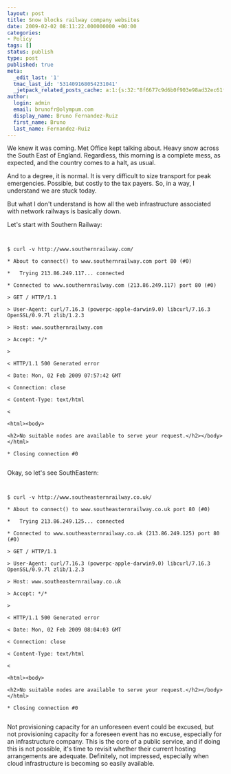```yaml
---
layout: post
title: Snow blocks railway company websites
date: 2009-02-02 08:11:22.000000000 +00:00
categories:
- Policy
tags: []
status: publish
type: post
published: true
meta:
  _edit_last: '1'
  tmac_last_id: '531409168054231041'
  _jetpack_related_posts_cache: a:1:{s:32:"8f6677c9d6b0f903e98ad32ec61f8deb";a:2:{s:7:"expires";i:1415209127;s:7:"payload";a:3:{i:0;a:1:{s:2:"id";i:316;}i:1;a:1:{s:2:"id";i:118;}i:2;a:1:{s:2:"id";i:324;}}}}
author:
  login: admin
  email: brunofr@olympum.com
  display_name: Bruno Fernandez-Ruiz
  first_name: Bruno
  last_name: Fernandez-Ruiz
---
```


We knew it was coming. Met Office kept talking about. Heavy snow
across the South East of England. Regardless, this morning is a
complete mess, as expected, and the country comes to a halt, as usual.

<p>And to a degree, it is normal. It is very difficult to size transport for peak emergencies. Possible, but costly to the tax payers. So, in a way, I understand we are stuck today.</p>
<p>But what I don't understand is how all the web infrastructure associated with network railways is basically down.</p>
<p>Let's start with Southern Railway:</p>
<p><code><br />
$ curl -v http://www.southernrailway.com/<br />
* About to connect() to www.southernrailway.com port 80 (#0)<br />
*   Trying 213.86.249.117... connected<br />
* Connected to www.southernrailway.com (213.86.249.117) port 80 (#0)<br />
&gt; GET / HTTP/1.1<br />
&gt; User-Agent: curl/7.16.3 (powerpc-apple-darwin9.0) libcurl/7.16.3 OpenSSL/0.9.7l zlib/1.2.3<br />
&gt; Host: www.southernrailway.com<br />
&gt; Accept: */*<br />
&gt;<br />
&lt; HTTP/1.1 500 Generated error<br />
&lt; Date: Mon, 02 Feb 2009 07:57:42 GMT<br />
&lt; Connection: close<br />
&lt; Content-Type: text/html<br />
&lt;<br />
&lt;html&gt;&lt;body&gt;<br />
&lt;h2&gt;No suitable nodes are available to serve your request.&lt;/h2&gt;&lt;/body&gt;&lt;/html&gt;<br />
* Closing connection #0<br />
</code></p>
<p>Okay, so let's see SouthEastern:</p>
<p><code><br />
$ curl -v http://www.southeasternrailway.co.uk/<br />
* About to connect() to www.southeasternrailway.co.uk port 80 (#0)<br />
*   Trying 213.86.249.125... connected<br />
* Connected to www.southeasternrailway.co.uk (213.86.249.125) port 80 (#0)<br />
&gt; GET / HTTP/1.1<br />
&gt; User-Agent: curl/7.16.3 (powerpc-apple-darwin9.0) libcurl/7.16.3 OpenSSL/0.9.7l zlib/1.2.3<br />
&gt; Host: www.southeasternrailway.co.uk<br />
&gt; Accept: */*<br />
&gt;<br />
&lt; HTTP/1.1 500 Generated error<br />
&lt; Date: Mon, 02 Feb 2009 08:04:03 GMT<br />
&lt; Connection: close<br />
&lt; Content-Type: text/html<br />
&lt;<br />
&lt;html&gt;&lt;body&gt;<br />
&lt;h2&gt;No suitable nodes are available to serve your request.&lt;/h2&gt;&lt;/body&gt;&lt;/html&gt;<br />
* Closing connection #0<br />
</code></p>
<p>Not provisioning capacity for an unforeseen event could be excused, but not provisioning capacity for a foreseen event has no excuse, especially for an infrastructure company. This is the core of a public service, and if doing this is not possible, it's time to revisit whether their current hosting arrangements are adequate. Definitely, not impressed, especially when cloud infrastructure is becoming so easily available.</p>
